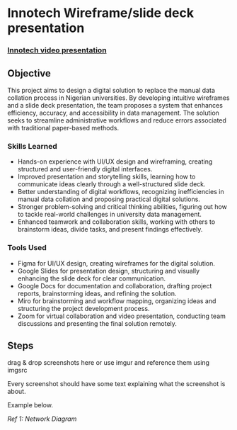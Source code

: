 # Innotech Wireframe/slide deck presentation

### [Innotech video presentation](https://drive.google.com/file/d/1xJ-eBQ-BflU42Nf6FxnCwx8z66Aiar5L/view?usp=sharing)

## Objective

This project aims to design a digital solution to replace the manual data collation process in Nigerian universities. By developing intuitive wireframes and a slide deck presentation, the team proposes a system that enhances efficiency, accuracy, and accessibility in data management. The solution seeks to streamline administrative workflows and reduce errors associated with traditional paper-based methods.

### Skills Learned

- Hands-on experience with UI/UX design and wireframing, creating structured and user-friendly digital interfaces.
- Improved presentation and storytelling skills, learning how to communicate ideas clearly through a well-structured slide deck.
- Better understanding of digital workflows, recognizing inefficiencies in manual data collation and proposing practical digital solutions.
- Stronger problem-solving and critical thinking abilities, figuring out how to tackle real-world challenges in university data management.
- Enhanced teamwork and collaboration skills, working with others to brainstorm ideas, divide tasks, and present findings effectively.

### Tools Used

- Figma for UI/UX design, creating wireframes for the digital solution.
- Google Slides for presentation design, structuring and visually enhancing the slide deck for clear communication.
- Google Docs for documentation and collaboration, drafting project reports, brainstorming ideas, and refining the solution.
- Miro for brainstorming and workflow mapping, organizing ideas and structuring the project development process.
- Zoom for virtual collaboration and video presentation, conducting team discussions and presenting the final solution remotely.

## Steps
drag & drop screenshots here or use imgur and reference them using imgsrc

Every screenshot should have some text explaining what the screenshot is about.

Example below.

*Ref 1: Network Diagram*
